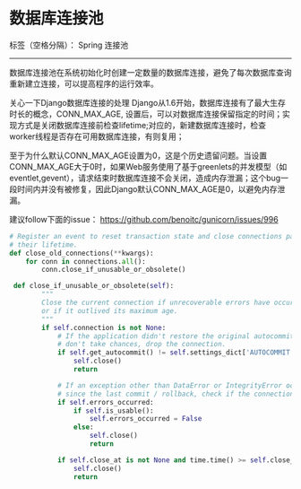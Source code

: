 # 数据库连接池 

标签（空格分隔）： Spring 连接池

---

数据库连接池在系统初始化时创建一定数量的数据库连接，避免了每次数据库查询重新建立连接，可以提高程序的运行效率。


关心一下Django数据库连接的处理
Django从1.6开始，数据库连接有了最大生存时长的概念，CONN\_MAX\_AGE, 设置后，可以对数据库连接保留指定的时间；实现方式是关闭数据库连接前检查lifetime;对应的，新建数据库连接时，检查worker线程是否存在可用数据库连接，有则复用；

至于为什么默认CONN\_MAX\_AGE设置为0，这是个历史遗留问题。当设置CONN\_MAX\_AGE大于0时，如果Web服务使用了基于greenlets的并发模型（如eventlet,gevent），请求结束时数据库连接不会关闭，造成内存泄漏；这个bug一段时间内并没有被修复，因此Django默认CONN\_MAX\_AGE是0，以避免内存泄漏。

建议follow下面的issue：
https://github.com/benoitc/gunicorn/issues/996

```Python
# Register an event to reset transaction state and close connections past
# their lifetime.
def close_old_connections(**kwargs):
    for conn in connections.all():
        conn.close_if_unusable_or_obsolete()
```

```Python
 def close_if_unusable_or_obsolete(self):
        """
        Close the current connection if unrecoverable errors have occurred
        or if it outlived its maximum age.
        """
        if self.connection is not None:
            # If the application didn't restore the original autocommit setting,
            # don't take chances, drop the connection.
            if self.get_autocommit() != self.settings_dict['AUTOCOMMIT']:
                self.close()
                return

            # If an exception other than DataError or IntegrityError occurred
            # since the last commit / rollback, check if the connection works.
            if self.errors_occurred:
                if self.is_usable():
                    self.errors_occurred = False
                else:
                    self.close()
                    return

            if self.close_at is not None and time.time() >= self.close_at:
                self.close()
                return
```

